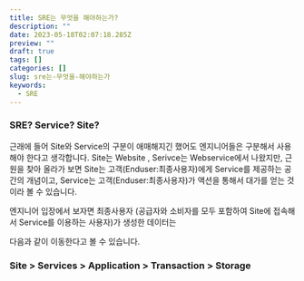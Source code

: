 ```yaml
---
title: SRE는 무엇을 해야하는가?
description: ""
date: 2023-05-18T02:07:18.285Z
preview: ""
draft: true
tags: []
categories: []
slug: sre는-무엇을-해야하는가
keywords:
  - SRE
---
```

### SRE? Service? Site? 
근래에 들어 Site와 Service의 구분이 애매해지긴 했어도 엔지니어들은 구분해서 사용해야 한다고 생각합니다. 
Site는 Website , Serivce는 Webservice에서 나왔지만, 근원을 찾아 올라가 보면 Site는 고객(Enduser:최종사용자)에게 Service를 제공하는 공간의 개념이고, 
Service는 고객(Enduser:최종사용자)가 액션을 통해서 대가를 얻는 것이라 볼 수 있습니다. 

엔지니어 입장에서 보자면 최종사용자 (공급자와 소비자를 모두 포함하여 Site에 접속해서 Service를 이용하는 사용자)가 생성한 데이터는 

다음과 같이 이동한다고 볼 수 있습니다. 

### Site > Services > Application > Transaction > Storage
